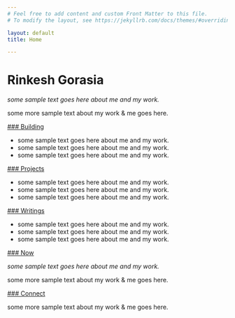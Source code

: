 ```yaml
---
# Feel free to add content and custom Front Matter to this file.
# To modify the layout, see https://jekyllrb.com/docs/themes/#overriding-theme-defaults

layout: default
title: Home

---
```

# Rinkesh Gorasia

*some sample text goes here about me and my work.*

some more sample text about my work & me goes here.


<u> ### Building </u>

* some sample text goes here about me and my work.  
* some sample text goes here about me and my work.  
* some sample text goes here about me and my work.  

<u> ### Projects </u>

* some sample text goes here about me and my work.  
* some sample text goes here about me and my work.  
* some sample text goes here about me and my work.  

<u> ### Writings </u>

* some sample text goes here about me and my work.  
* some sample text goes here about me and my work.  
* some sample text goes here about me and my work.  



<u> ### Now </u>

*some sample text goes here about me and my work.*

some more sample text about my work & me goes here.



<u> ### Connect </u>

some more sample text about my work & me goes here.
